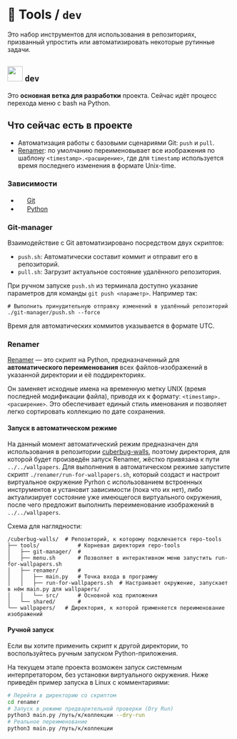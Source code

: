 # 📁 Tools / `dev`

Это набор инструментов для использования в репозиториях, призванный упростить или автоматизировать некоторые рутинные задачи.

## <img src="https://www.svgrepo.com/show/332258/branches.svg" width="34" height="34"> `dev`

Это **основная ветка для разработки** проекта. Сейчас идёт процесс перехода меню с bash на Python.

## Что сейчас есть в проекте

- Автоматизация работы с базовыми сценариями Git: `push` и `pull`.
- [Renamer](renamer/README.md): по умолчанию переименовывает все изображения по шаблону `<timestamp>.<расширение>`, где для `timestamp` используется время последнего изменения в формате Unix-time.

### Зависимости

- <img src="https://www.svgrepo.com/show/303548/git-icon-logo.svg" width="16" height="16"> [Git](https://git-scm.com)
- <img src="https://www.svgrepo.com/show/452091/python.svg" width="16" height="16"> [Python](https://www.python.org)

### Git-manager

Взаимодействие с Git автоматизировано посредством двух скриптов:
- `push.sh`: Автоматически составит коммит и отправит его в репозиторий.
- `pull.sh`: Загрузит актуальное состояние удалённого репозитория.

При ручном запуске `push.sh` из терминала доступно указание параметров для команды `git push <параметр>`. Например так:
```shell
# Выполнить принудительную отправку изменений в удалённый репозиторий
./git-manager/push.sh --force
```
Время для автоматических коммитов указывается в формате UTC.

### Renamer

[Renamer](renamer/README.md) — это скрипт на Python, предназначенный для **автоматического переименования** всех файлов-изображений в указанной директории и её поддиректориях.

Он заменяет исходные имена на временную метку UNIX (время последней модификации файла), приводя их к формату: `<timestamp>.<расширение>`. Это обеспечивает единый стиль именования и позволяет легко сортировать коллекцию по дате сохранения.

#### Запуск в автоматическом режиме

На данный момент автоматический режим предназначен для использования в репозитории [cuberbug-walls](https://github.com/cuberbug/cuberbug-walls), поэтому директория, для которой будет произведён запуск Renamer, жёстко привязана к пути `../../wallpapers`. Для выполнения в автоматическом режиме запустите скрипт `./renamer/run-for-wallpapers.sh`, который создаст и настроит виртуальное окружение Pyrhon с использованием встроенных инструментов и установит зависимости (пока что их нет), либо актуализирует состояние уже имеющегося виртуального окружения, после чего предложит выполнить переименование изображений в `../../wallpapers`.

Схема для наглядности:
```shell
/cuberbug-walls/  # Репозиторий, к которому подключается repo-tools
├── tools/            # Корневая директория repo-tools
│   ├── git-manager/  #
│   ├── menu.sh       # Позволяет в интерактивном меню запустить run-for-wallpapers.sh
│   ├── renamer/      #
│   │   ├── main.py   # Точка входа в программу
│   │   ├── run-for-wallpapers.sh  # Настраивает окружение, запускает в нём main.py для wallpapers/
│   │   └── src/      # Основной код приложения
│   └── shared/       #
└── wallpapers/   # Директория, к которой применяется переименование изображений
```

#### Ручной запуск

Если вы хотите применить скрипт к другой директории, то воспользуйтесь ручным запуском Python-приложения.

На текущем этапе проекта возможен запуск системным интерпретатором, без установки виртуального окружения. Ниже приведён пример запуска в Linux с комментариями:

```bash
# Перейти в директорию со скриптом
cd renamer
# Запуск в режиме предварительной проверки (Dry Run)
python3 main.py /путь/к/коллекции --dry-run
# Реальное переименование
python3 main.py /путь/к/коллекции
```
